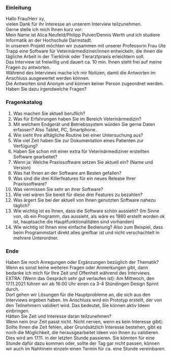 ### Einleitung
Hallo Frau/Herr xy, <br>
vielen Dank für ihr Interesse an unserem Interview teilzunehmen. <br>
Gerne stelle ich mich Ihnen kurz vor: <br>
Mein Name ist Alica Neufeld/Philipp Pulver/Dennis Werth und ich studiere Informatik an der Hochschule Darmstadt. <br>
In unserem Projekt möchten wir zusammen mit unserer Professorin Frau Ute Trapp eine Software für Veterinärmediziner/innen entwickeln, die ihnen die tägliche Arbeit in der Tierklinik oder Tierarztpraxis erleichtern soll. <br>
Das Interview ist freiwillig und dauert ca. 10 min. Ihnen steht frei auf meine Fragen zu antworten. <br>
Während des Interviews mache ich mir Notizen, damit die Antworten im Anschluss ausgewertet werden können. <br>
Die Antworten sind Anonym und können keiner Person zugeordnet werden. <br>
Haben Sie dazu irgendwelche Fragen? <br>


### Fragenkatalog

1. Was machen Sie aktuell beruflich? <br>
2. Was für Erfahrungen haben Sie im Bereich Veterinärmedizin? <br>
3. Mit welchem Endgerät und Betriebssystem würden Sie gerne Daten erfassen? Also Tablet, PC, Smartphone.. <br>
4. Wie sieht Ihre alltägliche Routine bei einer Untersuchung aus? <br>
4. Wie viel Zeit haben Sie zur Dokumentation eines Patienten zur Verfügung? <br>
5. Haben Sie schon mit einer extra für Veterinärmediziner erstellten Software gearbeitet? <br>
6. Wenn ja: Welche Praxissoftware setzen Sie aktuell ein? (Name und Version) <br>
7. Was hat Ihnen an der Software am Besten gefallen? <br>
8. Was sind die drei Killerfeatures für ein neues Release Ihrer Praxissoftware? <br>
9. Was vermissen Sie sehr an ihrer Software?
10. Wie viel wären Sie bereit für diese drei Features zu bezahlen? <br>
11. Was ärgert Sie bei der aktuell von Ihnen genutzten Software nahezu täglich? <br>
12. Wie wichtig ist es Ihnen, dass die Software schön aussieht? (Im Sinne von, ob ein Programm, das aussieht, als wäre es 1980 erstellt worden ok ist, hauptsache die Hauptfunktionalitäten sind vorhanden) <br>
13. Wie wichtig ist Ihnen eine einfache Bedienung? Also zum Beispiel, dass beim Programmstart direkt alles greifbar ist und nicht verschachtelt in mehrere Unterordner. <br>

### Ende
Haben Sie noch Anregungen oder Ergänzungen bezüglich der Thematik? <br>
Wenn es sonst keine weiteren Fragen oder Anmerkungen gibt, dann bedanke ich mich für Ihre Zeit und Offenheit während des Interviews. <br>
EXTRA: (Wenn das Gespräch sehr gut verlaufen ist): Am Mittwoch, den 17.11.2021 führen wir ab 16:00 Uhr einen ca 3-4 Stündingen Design Sprint durch. <br> Dort gehen wir Lösungen für die Hauptprobleme an, die sich aus den Interviews ergeben haben. Im Anschluss wird ein Prototyp erstellt, der von den Teilnehmern validiert wird. Das bedeutet, Sie können aktiv Ideen einbringen. <br>
Hätten Sie Zeit und Interesse daran teilzunehmen? <br>
Wenn nein (nur Zeit passt nicht. Nicht nerven, wenn es kein Interesse gibt): Sollte Ihnen die Zeit fehlen, aber Grundsätzlich Interesse bestehen, gibt es noch die Möglichkeit, die  herausgearbeitet Ideen von Ihnen zu validieren. Dies wird am 17.11. in der letzten Stunde passieren. Sie könnten für eine Stunde dafür dazu kommen oder, sollte der Tag gar nicht passen, können wir auch im Nahhinein einzeln einen Termin für ca. eine Stunde vereinbaren.

